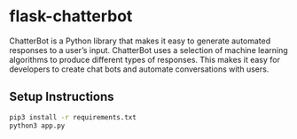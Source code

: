 # flask-chatterbot
ChatterBot is a Python library that makes it easy to generate automated responses to a user’s input. ChatterBot uses a selection of machine learning algorithms to produce different types of responses. This makes it easy for developers to create chat bots and automate conversations with users. 

## Setup Instructions
```sh
pip3 install -r requirements.txt
python3 app.py
```
